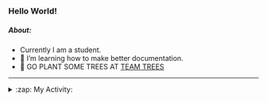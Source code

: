### Hello World!

##### About:
- Currently I am a student.
- 🌱 I’m learning how to make better documentation.
- 🌱 GO PLANT SOME TREES AT [TEAM TREES](https://teamtrees.org/)

---
<details>
  <summary>:zap: My Activity:</summary>
  
<!--START_SECTION:waka-->
![Code Time](http://img.shields.io/badge/Code%20Time-1%2C156%20hrs%205%20mins-blue)

**I'm a Night 🦉** 

```text
🌞 Morning                1813 commits        ██░░░░░░░░░░░░░░░░░░░░░░░   09.99 % 
🌆 Daytime                6202 commits        █████████░░░░░░░░░░░░░░░░   34.17 % 
🌃 Evening                5154 commits        ███████░░░░░░░░░░░░░░░░░░   28.39 % 
🌙 Night                  4984 commits        ███████░░░░░░░░░░░░░░░░░░   27.46 % 
```
📅 **I'm Most Productive on Wednesday** 

```text
Monday                   2601 commits        ████░░░░░░░░░░░░░░░░░░░░░   14.33 % 
Tuesday                  2473 commits        ███░░░░░░░░░░░░░░░░░░░░░░   13.62 % 
Wednesday                4226 commits        ██████░░░░░░░░░░░░░░░░░░░   23.28 % 
Thursday                 2321 commits        ███░░░░░░░░░░░░░░░░░░░░░░   12.79 % 
Friday                   1833 commits        ███░░░░░░░░░░░░░░░░░░░░░░   10.10 % 
Saturday                 1605 commits        ██░░░░░░░░░░░░░░░░░░░░░░░   08.84 % 
Sunday                   3094 commits        ████░░░░░░░░░░░░░░░░░░░░░   17.04 % 
```


📊 **This Week I Spent My Time On** 

```text
🔥 Editors: 
VS Code                  2 hrs 23 mins       █████████████████████████   100.00 % 

🐱‍💻 Projects: 
praise                   1 hr 35 mins        █████████████████░░░░░░░░   66.88 % 
CSF31                    47 mins             ████████░░░░░░░░░░░░░░░░░   33.12 % 
```


 Last Updated on 07/08/2023 17:10:03 UTC
<!--END_SECTION:waka-->
</details>
